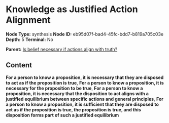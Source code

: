 # Knowledge as Justified Action Alignment

**Node Type:** synthesis
**Node ID:** eb95d07f-bad4-45fc-bdd7-b819a705c03e
**Depth:** 5
**Terminal:** No

**Parent:** [Is belief necessary if actions align with truth?](is-belief-necessary-if-actions-align-with-truth-antithesis-627822b3-76e2-41c1-a316-912561511cd2.md)

## Content

**For a person to know a proposition, it is necessary that they are disposed to act as if the proposition is true**, **For a person to know a proposition, it is necessary for the proposition to be true**, **For a person to know a proposition, it is necessary that the disposition to act aligns with a justified equilibrium between specific actions and general principles**, **For a person to know a proposition, it is sufficient that they are disposed to act as if the proposition is true, the proposition is true, and this disposition forms part of such a justified equilibrium**
